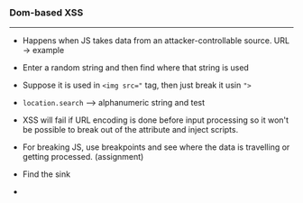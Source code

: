 ### Dom-based XSS

---

- Happens when JS takes data from an attacker-controllable source. URL -> example
- Enter a random string and then find where that string is used

- Suppose it is used in `<img src="` tag, then just break it usin `">`
- `location.search` --> alphanumeric string and test
- XSS will fail if URL encoding is done before input processing so it won't be possible to break out of the attribute and inject scripts.

- For breaking JS, use breakpoints and see where the data is travelling or getting processed. (assignment)
- Find the sink

- 
